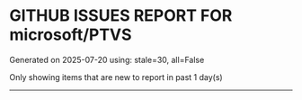 
# GITHUB ISSUES REPORT FOR microsoft/PTVS


Generated on 2025-07-20 using: stale=30, all=False


Only showing items that are new to report in past 1 day(s)


---




















